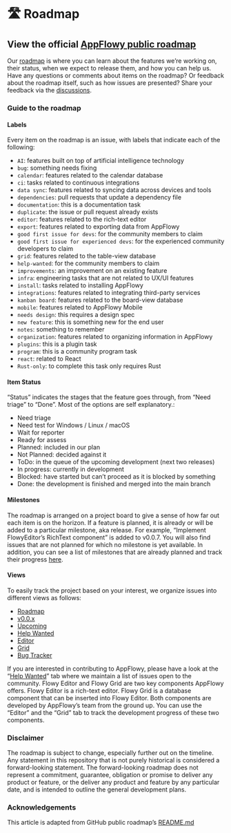 # 🛣 Roadmap

## View the official [AppFlowy public roadmap](https://github.com/orgs/AppFlowy-IO/projects/5/views/12)

Our [roadmap](https://github.com/orgs/AppFlowy-IO/projects/5/views/12) is where you can learn about the features we’re working on, their status, when we expect to release them, and how you can help us. Have any questions or comments about items on the roadmap? Or feedback about the roadmap itself, such as how issues are presented? Share your feedback via the [discussions](https://github.com/AppFlowy-IO/AppFlowy/discussions).

### Guide to the roadmap

#### Labels

Every item on the roadmap is an issue, with labels that indicate each of the following:

* `AI`: features built on top of artificial intelligence technology
* `bug`: something needs fixing
* `calendar`: features related to the calendar database
* `ci`: tasks related to continuous integrations
* `data sync`: features related to syncing data across devices and tools
* `dependencies`: pull requests that update a dependency file
* `documentation`: this is a documentation task
* `duplicate`: the issue or pull request already exists
* `editor`: features related to the rich-text editor
* `export`: features related to exporting data from AppFlowy
* `good first issue for devs`: for the community members to claim
* `good first issue for experienced devs`: for the experienced community developers to claim
* `grid`: features related to the table-view database
* `help-wanted`: for the community members to claim
* `improvements`: an improvement on an existing feature
* `infra`: engineering tasks that are not related to UX/UI features
* `install`: tasks related to installing AppFlowy
* `integrations`: features related to integrating third-party services
* `kanban board`: features related to the board-view database
* `mobile`: features related to AppFlowy Mobile
* `needs design`: this requires a design spec
* `new feature`: this is something new for the end user
* `notes`: something to remember
* `organization`: features related to organizing information in AppFlowy
* `plugins`: this is a plugin task
* `program`: this is a community program task
* `react`: related to React
* `Rust-only`: to complete this task only requires Rust

#### Item Status

“Status” indicates the stages that the feature goes through, from “Need triage” to “Done”. Most of the options are self explanatory.:

* Need triage
* Need test for Windows / Linux / macOS
* Wait for reporter
* Ready for assess
* Planned: included in our plan
* Not Planned: decided against it
* ToDo: in the queue of the upcoming development (next two releases)
* In progress: currently in development
* Blocked: have started but can’t proceed as it is blocked by something
* Done: the development is finished and merged into the main branch

#### Milestones

The roadmap is arranged on a project board to give a sense of how far out each item is on the horizon. If a feature is planned, it is already or will be added to a particular milestone, aka release. For example, “Implement FlowyEditor’s RichText component” is added to v0.0.7. You will also find issues that are not planned for which no milestone is yet available. In addition, you can see a list of milestones that are already planned and track their progress [here](https://github.com/AppFlowy-IO/AppFlowy/milestones).

#### Views

To easily track the project based on your interest, we organize issues into different views as follows:

* [Roadmap](https://github.com/orgs/AppFlowy-IO/projects/5/views/12)
* [v0.0.x](https://github.com/orgs/AppFlowy-IO/projects/5/views/1)
* [Upcoming](https://github.com/orgs/AppFlowy-IO/projects/5/views/3)
* [Help Wanted](https://github.com/orgs/AppFlowy-IO/projects/5/views/4)
* [Editor](https://github.com/orgs/AppFlowy-IO/projects/5/views/5)
* [Grid](https://github.com/orgs/AppFlowy-IO/projects/5/views/6)
* [Bug Tracker](https://github.com/orgs/AppFlowy-IO/projects/5/views/9)

If you are interested in contributing to AppFlowy, please have a look at the “[Help Wanted](https://github.com/orgs/AppFlowy-IO/projects/5/views/4)” tab where we maintain a list of issues open to the community. Flowy Editor and Flowy Grid are two key components AppFlowy offers. Flowy Editor is a rich-text editor. Flowy Grid is a database component that can be inserted into Flowy Editor. Both components are developed by AppFlowy’s team from the ground up. You can use the “Editor” and the “Grid” tab to track the development progress of these two components.

### Disclaimer

The roadmap is subject to change, especially further out on the timeline. Any statement in this repository that is not purely historical is considered a forward-looking statement. The forward-looking roadmap does not represent a commitment, guarantee, obligation or promise to deliver any product or feature, or the deliver any product and feature by any particular date, and is intended to outline the general development plans.

### Acknowledgements

This article is adapted from GitHub public roadmap’s [README.md](https://github.com/github/roadmap)

